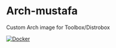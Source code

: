 # Arch-mustafa
Custom Arch image for Toolbox/Distrobox

[![Docker](https://github.com/mustafa367/Arch/actions/workflows/docker-publish.yml/badge.svg)](https://github.com/mustafa367/Arch-mustafa/actions/workflows/docker-publish.yml)
